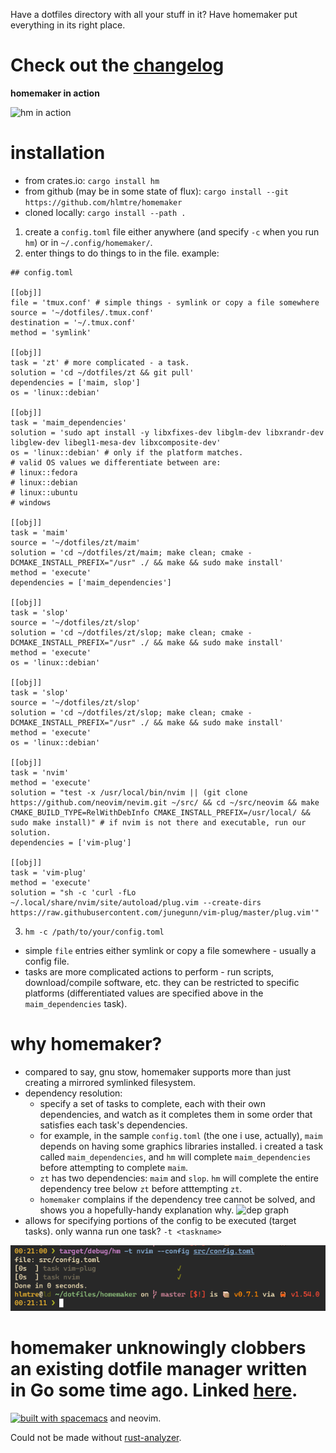 Have a dotfiles directory with all your stuff in it? Have homemaker put everything in its right place.

Check out the [changelog](changelog.md)
=====================================

**homemaker in action**

![hm in action](doc/hm.gif)

installation
============
* from crates.io: `cargo install hm`
* from github (may be in some state of flux): `cargo install --git https://github.com/hlmtre/homemaker`
* cloned locally: `cargo install --path .`

1. create a `config.toml` file either anywhere (and specify `-c` when you run `hm`) or in `~/.config/homemaker/`.
2. enter things to do things to in the file.
example:
```
## config.toml

[[obj]]
file = 'tmux.conf' # simple things - symlink or copy a file somewhere
source = '~/dotfiles/.tmux.conf'
destination = '~/.tmux.conf'
method = 'symlink'

[[obj]]
task = 'zt' # more complicated - a task.
solution = 'cd ~/dotfiles/zt && git pull'
dependencies = ['maim, slop']
os = 'linux::debian'

[[obj]]
task = 'maim_dependencies'
solution = 'sudo apt install -y libxfixes-dev libglm-dev libxrandr-dev libglew-dev libegl1-mesa-dev libxcomposite-dev'
os = 'linux::debian' # only if the platform matches.
# valid OS values we differentiate between are:
# linux::fedora
# linux::debian
# linux::ubuntu
# windows

[[obj]]
task = 'maim'
source = '~/dotfiles/zt/maim'
solution = 'cd ~/dotfiles/zt/maim; make clean; cmake -DCMAKE_INSTALL_PREFIX="/usr" ./ && make && sudo make install'
method = 'execute'
dependencies = ['maim_dependencies']

[[obj]]
task = 'slop'
source = '~/dotfiles/zt/slop'
solution = 'cd ~/dotfiles/zt/slop; make clean; cmake -DCMAKE_INSTALL_PREFIX="/usr" ./ && make && sudo make install'
method = 'execute'
os = 'linux::debian'

[[obj]]
task = 'slop'
source = '~/dotfiles/zt/slop'
solution = 'cd ~/dotfiles/zt/slop; make clean; cmake -DCMAKE_INSTALL_PREFIX="/usr" ./ && make && sudo make install'
method = 'execute'
os = 'linux::debian'

[[obj]]
task = 'nvim'
method = 'execute'
solution = "test -x /usr/local/bin/nvim || (git clone https://github.com/neovim/nevim.git ~/src/ && cd ~/src/neovim && make CMAKE_BUILD_TYPE=RelWithDebInfo CMAKE_INSTALL_PREFIX=/usr/local/ && sudo make install)" # if nvim is not there and executable, run our solution.
dependencies = ['vim-plug']

[[obj]]
task = 'vim-plug'
method = 'execute'
solution = "sh -c 'curl -fLo ~/.local/share/nvim/site/autoload/plug.vim --create-dirs https://raw.githubusercontent.com/junegunn/vim-plug/master/plug.vim'"
```
3. `hm -c /path/to/your/config.toml`

* simple `file` entries either symlink or copy a file somewhere - usually a config file.
* tasks are more complicated actions to perform - run scripts, download/compile software, etc. they can be restricted to specific platforms (differentiated values are specified above in the `maim_dependencies` task).

why homemaker?
==============
* compared to say, gnu stow, homemaker supports more than just creating a mirrored symlinked filesystem.
* dependency resolution:
  * specify a set of tasks to complete, each with their own dependencies, and watch as it completes them in some
  order that satisfies each task's dependencies.
  * for example, in the sample `config.toml` (the one i use, actually), `maim` depends on having some graphics libraries installed.
  i created a task called `maim_dependencies`, and `hm` will complete `maim_dependencies` before attempting to complete `maim`.
  * `zt` has two dependencies: `maim` and `slop`. `hm` will complete the entire dependency tree below `zt` before atttempting `zt`.
  * `homemaker` complains if the dependency tree cannot be solved, and shows you a hopefully-handy explanation why.
  ![dep graph](doc/dep_graph.png)
* allows for specifying portions of the config to be executed (target tasks). only wanna run one task? `-t <taskname>`

![subtree](doc/subtree.png)

homemaker unknowingly clobbers an existing dotfile manager written in Go some time ago. Linked [here](https://github.com/FooSoft/homemaker).
============================================================================================================================================

[![built with spacemacs](https://cdn.rawgit.com/syl20bnr/spacemacs/442d025779da2f62fc86c2082703697714db6514/assets/spacemacs-badge.svg)](http://spacemacs.org)
and neovim.

Could not be made without [rust-analyzer](https://github.com/rust-analyzer/rust-analyzer).
